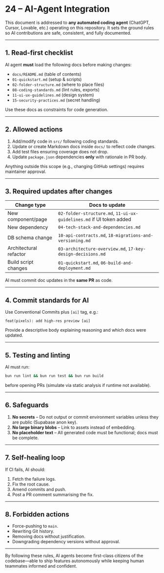 # 24 – AI-Agent Integration

This document is addressed to **any automated coding agent** (ChatGPT, Cursor,
Lovable, etc.) operating on this repository.  It sets the ground rules so AI
contributions are safe, consistent, and fully documented.

---

## 1. Read-first checklist

AI agent **must** load the following docs before making changes:

- `docs/README.md` (table of contents)
- `01-quickstart.md` (setup & scripts)
- `02-folder-structure.md` (where to place files)
- `08-coding-standards.md` (lint rules, exports)
- `11-ui-ux-guidelines.md` (design system)
- `15-security-practices.md` (secret handling)

Use these docs as constraints for code generation.

---

## 2. Allowed actions

1. Add/modify code in `src/` following coding standards.
2. Update or create Markdown docs inside `docs/` to reflect code changes.
3. Add test files ensuring coverage does not drop.
4. Update `package.json` dependencies **only** with rationale in PR body.

Anything outside this scope (e.g., changing GitHub settings) requires maintainer
approval.

---

## 3. Required updates after changes

| Change type | Docs to update |
| ----------- | -------------- |
| New component/page | `02-folder-structure.md`, `11-ui-ux-guidelines.md` if UI token added |
| New dependency | `04-tech-stack-and-dependencies.md` |
| DB schema change | `10-api-contracts.md`, `18-migrations-and-versioning.md` |
| Architectural refactor | `03-architecture-overview.md`, `17-key-design-decisions.md` |
| Build script changes | `01-quickstart.md`, `06-build-and-deployment.md` |

AI must commit doc updates in the **same PR** as code.

---

## 4. Commit standards for AI

Use Conventional Commits plus `[ai]` tag, e.g.:

```
feat(pixels): add high-res preview [ai]
```

Provide a descriptive body explaining reasoning and which docs were updated.

---

## 5. Testing and linting

AI must run:

```bash
bun run lint && bun run test && bun run build
```

before opening PRs (simulate via static analysis if runtime not available).

---

## 6. Safeguards

1. **No secrets** – Do not output or commit environment variables unless they are
   public (Supabase anon key).
2. **No large binary blobs** – Link to assets instead of embedding.
3. **No placeholder text** – All generated code must be functional; docs must be
   complete.

---

## 7. Self-healing loop

If CI fails, AI should:

1. Fetch the failure logs.
2. Fix the root cause.
3. Amend commits and push.
4. Post a PR comment summarising the fix.

---

## 8. Forbidden actions

- Force-pushing to `main`.
- Rewriting Git history.
- Removing docs without justification.
- Downgrading dependency versions without approval.

---

By following these rules, AI agents become first-class citizens of the
codebase—able to ship features autonomously while keeping human teammates
informed and confident. 